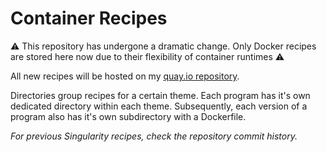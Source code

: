 # Container Recipes


⚠️ This repository has undergone a dramatic change. Only Docker recipes are stored here
now due to their flexibility of container runtimes ⚠️

All new recipes will be hosted on my [quay.io repository](quay).

Directories group recipes for a certain theme. Each program has it's own dedicated
directory within each theme. Subsequently, each version of a program also has it's own
subdirectory with a Dockerfile.

*For previous Singularity recipes, check the repository commit history.*

[quay]: https://quay.io/user/mbhall88
